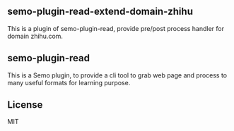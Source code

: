 semo-plugin-read-extend-domain-zhihu
------------------------

This is a plugin of semo-plugin-read, provide pre/post process handler for domain zhihu.com.

## semo-plugin-read

This is a Semo plugin, to provide a cli tool to grab web page and process to many useful formats for learning purpose.

## License

MIT